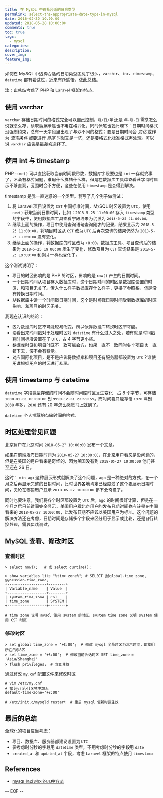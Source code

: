 ```yaml
---
title: 在 MySQL 中选择合适的日期类型
permalink: select-the-appropriate-date-type-in-mysql
date: 2018-05-25 16:00:00
updated: 2018-05-28 10:00:00
comments: true
toc: true
tags:
  - mysql
categories:
description:
cover_img:
feature_img:
---
```


如何在 MySQL 中选择合适的日期类型困扰了很久，`varchar`、`int`、`timestamp`、`datetime` 都有尝试过，近来有所感悟，做此总结。

注：此总结考虑了 PHP 和 Laravel 框架的特点。

## 使用 varchar

`varchar` 存储日期时间的格式完全可以自己控制，`月/日/年` 还是 `年-月-日` 需求怎么说就怎么存，读取后展示是也不用在格式化。同时伏笔也就此埋下：日期时间格式没强制约束，总有一天字段里出现了与众不同的格式；要是日期时间会 _变化_ 或作为 _查询条件_ 或要进行 _排序_ 时就又是一坑，还是要格式化标准格式再处理。可以说 `varchar` 应该是最差的选择了。

<!-- more -->

## 使用 int 与 timestamp

PHP `time()` 可以直接获取当前时间戳秒数，数据库字段要也是 `int` 一存就完事了，不会有格式问题，谁用什么样转什么样。但是在数据库工具中查看此字段时显示不够直观，范围时会不方便，这些在使用 `timestamp` 是会得到解决。

timestamp 是我一直迷惑的一个类型。我写了几个例子做测试：

1. 将 Laravel 项目设置为 `CST` 中国标准时间，MySQL 时区设置为 `UTC`，使用 `now()` 获取当前日期时间，比如：`2018-5-25 11:00:00` 存入 `timestamp` 类型的字段中，使用数据库工具查看字段结果为仍然为 `2018-5-25 11:00:00`。
2. 继续上面的操作，项目中使用查询语句查询刚才的记录，结果显示为 `2018-5-25 11:00:00`，将项目时区从 `CST` 改为 `UTC` 后再次查询的结果仍然为 `2018-5-25 11:00:00` 没有变化。
3. 继续上面的操作，将数据库的时区改为 `+8:00`，数据库工具、项目查询后的结果为 `2018-5-25 19:00:00` 发生了变化，修改项目为 `CST` 查询结果是 `2018-5-25 19:00:00` 和刚才一样也变化了。

这个测试说明了：

- 项目的时区影响的是 PHP 的时区，影响的是 `now()` 产生的日期时间。
- 一个日期时间从项目存入数据库时，这个日期时间的时区是数据库设置的时区，和项目无关了。传入什么样子数据库存什么样子，更换了参照系，但是没有转换日期时间。
- 从数据库中读一个时间戳日期时间，这个是时间戳日期时间受到数据库的时区影响，和项目的时区无关。

我现在认识的结论：

- 因为数据库时区不可能轻易改变，所以依靠数据库转换时区不可能。
- 没看出来时间戳对于处理时区对 `datatime` 有什么过人之处，若有就是时间戳将时间标准设置在了 `UTC`，占 4 字节更小些。
- 数据库时区和项目时区不一致可能会坑，如果一直不一致同时各个项目也一直错下去，没不会有察觉。
- 对应国际化项目，是不是应该将数据库和项目还有服务器都设置为 `UTC`？谁使用谁根据用户的时区进行处理。

## 使用 timestamp 与 datetime

`datetime` 字段类型存储的时间不会随时间库时区发生变化，占 8 个字节，可存储 `1000-01-01 00:00:00` 到 `9999-12-31 23:59:59`。而时间戳只能存储 `1970` 年到 `2038` 年多，`2038` 还有 20 年怎么感觉马上就到了。

`datetime` 个人推荐的存储时间的格式。

## 时区处理常见问题

北京用户在北京时间 `2018-05-27 10:00:00` 发布一个文章。

如果在前端发布日期时间为 `2018-05-27 10:00:00`，在北京用户看来是没问题的，但是在美国的用户看来是奇怪的，因为美国没有到 `2018-05-27 10:00:00` 他们甚至还在 26 日。

这时 `1 min ago` 这种展示形式就解决了这个问题，`ago` 是一种绝对的方式，在一个月之后再显示完整的日期时间，此时世界各地肯定已经度过了这个要展示日期时间，无论在哪国用户显示 `2018-05-27 10:00:00` 都不会奇怪了。

同时也要注意，我们将各个时区都设置为 `UTC` 后，`ago` 的时间很好计算，但是在一个月之后日前时间完全显示，美国用户看北京用户的发布日期时间也应该是在中国看来的 `2018-05-27 10:00:00`，此发布日期不应该以美国用户为标准。这个问题的解决方法还在考虑，日期时间是存储多个字段来区分用于显示或比较，还是自行转换处理，需要实践测试。

## MySQL 查看、修改时区

### 查看时区

```
> select now();   # 或 select curtime();

> show variables like "%time_zone%"; # SELECT @@global.time_zone, @@session.time_zone;
+------------------+--------+
| Variable_name    | Value  |
+------------------+--------+
| system_time_zone | CST    |
| time_zone        | SYSTEM |
+------------------+--------+

# time_zone 说明 mysql 使用 system 的时区，system_time_zone 说明 system 使用 CST 时区
```

### 修改时区

```
> set global time_zone = '+8:00';  # 修改 mysql 全局时区为北京时间，即我们所在的东8区
> set time_zone = '+8:00';  # 修改当前会话时区 SET time_zone = 'Asia/Shanghai'
> flush privileges;  # 立即生效
```

通过修改 `my.cnf` 配置文件来修改时区

```
# vim /etc/my.cnf
# 在[mysqld]区域中加上
default-time-zone='+8:00'

# /etc/init.d/mysqld restart  # 重启 mysql 使新时区生效
```

## 最后的总结

全球化的项目应当考虑：

- 项目、数据库、服务器都建议设置为 `UTC`
- 要考虑时分秒的字段用 `datetime` 类型，不用考虑时分秒的字段用 `date`
- `created_at` 和 `updated_at` 字段，考虑 `Laravel` 框架的特点使用 `timestamp`

## References

- [mysql 修改时区的几种方法](http://coolnull.com/4091.html)

-- EOF --
